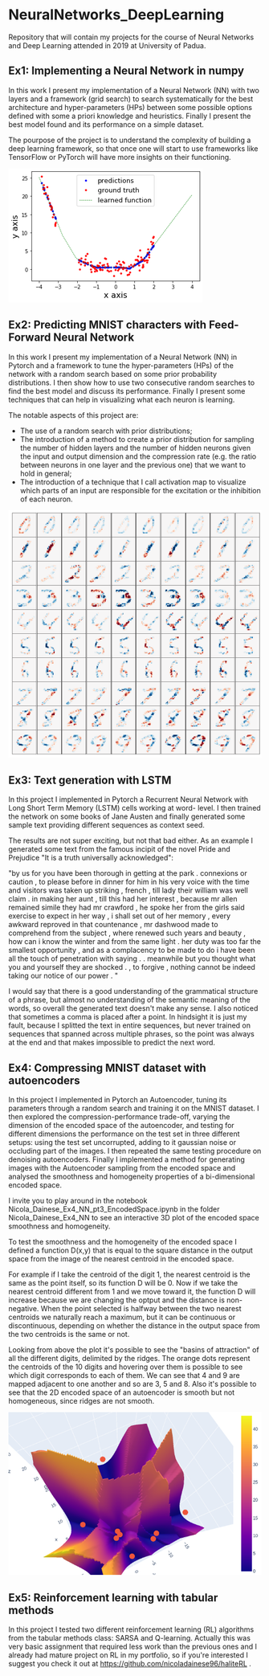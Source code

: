 # NeuralNetworks_DeepLearning
Repository that will contain my projects for the course of Neural Networks and Deep Learning attended in 2019 at University of Padua.

## Ex1: Implementing a Neural Network in numpy
In this work I present my implementation of a Neural Network (NN) with two layers and a framework (grid search) to search systematically for the best architecture and hyper-parameters (HPs) between some possible options defined with some a priori knowledge and heuristics. Finally I present the best model found and its performance on a simple dataset.

The pourpose of the project is to understand the complexity of building a deep learning framework, so that once one will start to use frameworks like TensorFlow or PyTorch will have more insights on their functioning.

<img src=Supplementary_material/learned_function.png>

## Ex2: Predicting MNIST characters with Feed-Forward Neural Network
In this work I present my implementation of a Neural Network (NN) in Pytorch and a framework to tune the hyper-parameters (HPs) of the network with a random search based on some prior probability distributions. 
I then show how to use two consecutive random searches to find the best model and discuss its performance. Finally I present some techniques that can help in visualizing what each neuron is learning.

The notable aspects of this project are:
* The use of a random search with prior distributions;
* The introduction of a method to create a prior distribution for sampling the number of hidden layers and the number of hidden neurons given the input and output dimension and the compression rate (e.g. the ratio between neurons in one layer and the previous one) that we want to hold in general;
* The introduction of a technique that I call activation map to visualize which parts of an input are responsible for the excitation or the inhibition of each neuron.

<img src=Supplementary_material/activationPF.png>

## Ex3: Text generation with LSTM
In this project I implemented in Pytorch a Recurrent Neural Network with Long Short Term Memory (LSTM) cells working at word-
level. I then trained the network on some books of Jane Austen and finally generated some sample text providing different sequences as context seed.

The results are not super exciting, but not that bad either. As an example I generated some text from the famous incipit of the novel Pride and Prejudice "It is a truth universally acknowledged":

"by us for you have been thorough in getting at the park . 
connexions or caution , to please before in dinner for him in his very voice with the time and visitors was taken up striking
, french , till lady their william was well claim . 
in making her aunt , till this had her interest , because mr allen remained simile they had mr crawford , he spoke her from the 
girls said exercise to expect in her way , i shall set out of her memory , every awkward reproved in that countenance , mr
dashwood made to comprehend from the subject , where renewed such years and beauty , how can i know the winter and from the same light . 
her duty was too far the smallest opportunity , and as a complacency to be made to do i have been all the touch of penetration with saying . . 
meanwhile but you thought what you and yourself they are shocked . 
, to forgive , nothing cannot be indeed taking our notice of our power . "

I would say that there is a good understanding of the grammatical structure of a phrase, but almost no understanding of the semantic meaning of the words, so overall the generated text doesn't make any sense. I also noticed that sometimes a comma is placed after a point. In hindsight it is just my fault, because I splitted the text in entire sequences, but never trained on sequences that spanned across multiple phrases, so the point was always at the end and that makes impossible to predict the next word.

## Ex4: Compressing MNIST dataset with autoencoders
In this project I implemented in Pytorch an Autoencoder, tuning its parameters through a random search and training it on the 
MNIST dataset. I then explored the compression-performance trade-off, varying the dimension of the encoded space of the 
autoencoder, and testing for different dimensions the performance on the test set in three different setups: using the test set
uncorrupted, adding to it gaussian noise or occluding part of the images. I then repeated the same testing procedure on 
denoising autoencoders. Finally I implemented a method for generating images with the Autoencoder sampling from the encoded 
space and analysed the smoothness and homogeneity properties of a bi-dimensional encoded space.

I invite you to play around in the notebook Nicola_Dainese_Ex4_NN_pt3_EncodedSpace.ipynb in the folder Nicola_Dainese_Ex4_NN to see an interactive 3D plot of the encoded space smoothness and homogeneity.

To test the smoothness and the homogeneity of the encoded space I defined a function D(x,y) that is equal to the square distance in the output space from the image of the nearest centroid in the encoded space.

For example if I take the centroid of the digit 1, the nearest centroid is the same as the point itself, so its function D will be 0. Now if we take the nearest centroid different from 1 and we move toward it, the function D will increase because we are changing the optput and the distance is non-negative. When the point selected is halfway between the two nearest centroids we naturally reach a maximum, but it can be continuous or discontinuous, depending on whether the distance in the output space from the two centroids is the same or not.

Looking from above the plot it's possible to see the "basins of attraction" of all the different digits, delimited by the ridges. The orange dots represent the centroids of the 10 digits and hovering over them is possible to see which digit corresponds to each of them. We can see that 4 and 9 are mapped adjacent to one another and so are 3, 5 and 8. Also it's possible to see that the 2D encoded space of an autoencoder is smooth but not homogeneous, since ridges are not smooth.

<img src=Supplementary_material/AE_latent.png>

## Ex5: Reinforcement learning with tabular methods
In this project I tested two different reinforcement learning (RL) algorithms from the tabular methods class: SARSA and Q-learning.
Actually this was very basic assignment that required less work than the previous ones and I already had mature project on RL in my portfolio, so if you're interested I suggest you check it out at https://github.com/nicoladainese96/haliteRL .